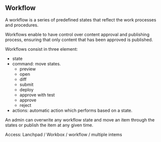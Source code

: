 ## Workflow

A workflow is a series of predefined states that reflect the work processes and procedures.

Workflows enable to have control over content approval and publishing process, ensuring that only content that has been approved is published.

Workflows consist in three element:

- state
- command: move states.
    - preview
    - open
    - diff
    - submit
    - deploy
    - approve with test
    - approve
    - reject
- actions: automatic action which performs based on a state.

An admin can overwrite any workflow state and move an item through the states or publish the item at any given time.

Access: Lanchpad / Workbox / workflow / multiple intems